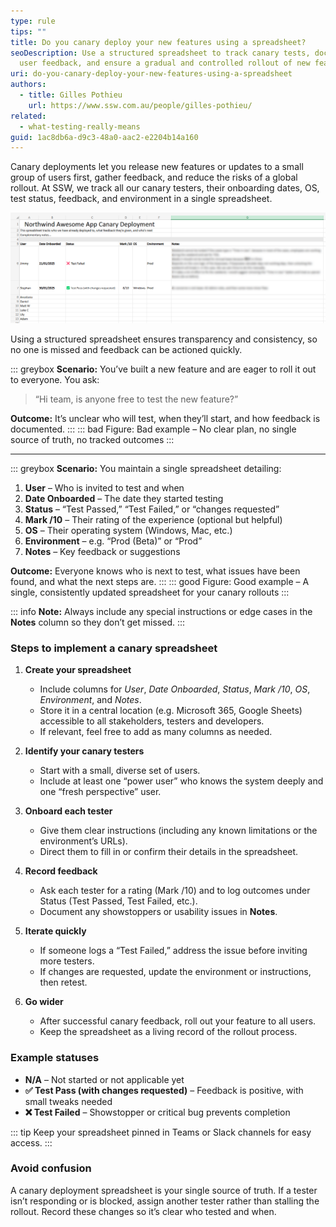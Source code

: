 ```yaml
---
type: rule
tips: ""
title: Do you canary deploy your new features using a spreadsheet?
seoDescription: Use a structured spreadsheet to track canary tests, document
  user feedback, and ensure a gradual and controlled rollout of new features.
uri: do-you-canary-deploy-your-new-features-using-a-spreadsheet
authors:
  - title: Gilles Pothieu
    url: https://www.ssw.com.au/people/gilles-pothieu/
related:
  - what-testing-really-means
guid: 1ac8db6a-d9c3-48a0-aac2-e2204b14a160
---
```

Canary deployments let you release new features or updates to a small group of users first, gather feedback, and reduce the risks of a global rollout. At SSW, we track all our canary testers, their onboarding dates, OS, test status, feedback, and environment in a single spreadsheet.

<!--endintro-->

![Figure: Example canary deployment spreadsheet – track who is testing, the environment, and their feedback](2025-02-07_11-32-34.png)

Using a structured spreadsheet ensures transparency and consistency, so no one is missed and feedback can be actioned quickly.

::: greybox
**Scenario:** You’ve built a new feature and are eager to roll it out to everyone. You ask:

> “Hi team, is anyone free to test the new feature?”

**Outcome:** It’s unclear who will test, when they’ll start, and how feedback is documented.
:::
::: bad
Figure: Bad example – No clear plan, no single source of truth, no tracked outcomes
:::

- - -

::: greybox
**Scenario:** You maintain a single spreadsheet detailing:

1. **User** – Who is invited to test and when  
2. **Date Onboarded** – The date they started testing  
3. **Status** – “Test Passed,” “Test Failed,” or “changes requested”  
4. **Mark /10** – Their rating of the experience (optional but helpful)  
5. **OS** – Their operating system (Windows, Mac, etc.)  
6. **Environment** – e.g. “Prod (Beta)” or “Prod”  
7. **Notes** – Key feedback or suggestions

**Outcome:** Everyone knows who is next to test, what issues have been found, and what the next steps are.
:::
::: good
Figure: Good example – A single, consistently updated spreadsheet for your canary rollouts
:::

::: info
**Note:** Always include any special instructions or edge cases in the **Notes** column so they don’t get missed.
:::

### Steps to implement a canary spreadsheet

1. **Create your spreadsheet**  

   * Include columns for *User*, *Date Onboarded*, *Status*, *Mark /10*, *OS*, *Environment*, and *Notes*.  
   * Store it in a central location (e.g. Microsoft 365, Google Sheets) accessible to all stakeholders, testers and developers.
   * If relevant, feel free to add as many columns as needed.
2. **Identify your canary testers**  

   * Start with a small, diverse set of users.  
   * Include at least one “power user” who knows the system deeply and one “fresh perspective” user.
3. **Onboard each tester**  

   * Give them clear instructions (including any known limitations or the environment’s URLs).  
   * Direct them to fill in or confirm their details in the spreadsheet.
4. **Record feedback**  

   * Ask each tester for a rating (Mark /10) and to log outcomes under Status (Test Passed, Test Failed, etc.).  
   * Document any showstoppers or usability issues in **Notes**.
5. **Iterate quickly**  

   * If someone logs a “Test Failed,” address the issue before inviting more testers.  
   * If changes are requested, update the environment or instructions, then retest.
6. **Go wider**  

   * After successful canary feedback, roll out your feature to all users.  
   * Keep the spreadsheet as a living record of the rollout process.

### Example statuses

* **N/A** – Not started or not applicable yet  
* **✅ Test Pass (with changes requested)** – Feedback is positive, with small tweaks needed  
* **❌ Test Failed** – Showstopper or critical bug prevents completion  

::: tip
Keep your spreadsheet pinned in Teams or Slack channels for easy access.
:::

### Avoid confusion

A canary deployment spreadsheet is your single source of truth. If a tester isn’t responding or is blocked, assign another tester rather than stalling the rollout. Record these changes so it’s clear who tested and when.
